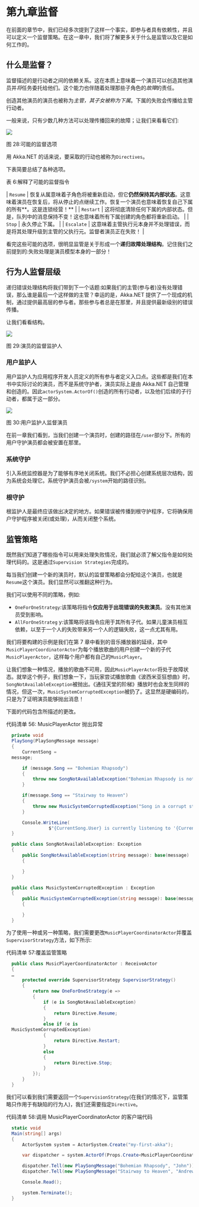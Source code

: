 # 第九章监督

在前面的章节中，我们已经多次提到了这样一个事实，即参与者具有依赖性，并且可以定义一个监督策略。在这一章中，我们将了解更多关于什么是监管以及它是如何工作的。

## 什么是监督？

监督描述的是行动者之间的依赖关系。这在本质上意味着一个演员可以创造其他演员并*将*任务委托给他们。这个能力也伴随着处理那些子角色的*故障*的责任。

创造其他演员的演员也被称为*主管，*其子女被称为*下属*。下属的失败会传播给主管行动者。

一般来说，只有少数几种方法可以处理传播回来的故障；让我们来看看它们:

![](img/image032.png)

图 28:可能的监督选项

用 Akka.NET 的话来说，要采取的行动也被称为`Directives`。

下表简要总结了各种选项。

表 6:解释了可能的监督指令

| `Resume` | 恢复从属意味着子角色将被重新启动，但它**仍然保持其内部状态**。这意味着演员在恢复后，将从停止的点继续工作。恢复一个演员也意味着恢复自己下属的所有**。这是连锁经营！** |
| `Restart` | 这将彻底清除任何下属的内部状态。但是，队列中的消息保持不变！这也意味着所有下属创建的角色都将重新启动。 |
| `Stop` | 永久停止下属。 |
| `Escalate` | 这意味着主管执行元本身并不处理错误，而是将其处理升级到主管的父执行元。监督者演员正在失败！ |

看完这些可能的选项，很明显监管是关于形成一个**递归故障处理结构**。记住我们之前提到的:失败处理是演员模型本身的一部分！

## 行为人监督层级

递归错误处理结构将我们带到下一个话题:如果我们的主管(参与者)没有处理错误，那么谁是最后一个这样做的主管？幸运的是，Akka.NET 提供了一个现成的机制，通过提供最高层的参与者。那些参与者总是在那里，并且提供最新级别的错误传播。

让我们看看结构。

![](img/image033.png)

图 29:演员的监督监护人

### 用户监护人

用户监护人为应用程序开发人员定义的所有参与者定义入口点。这些都是我们在本书中实际讨论的演员，而不是系统守护者，演员实际上是由 Akka.NET 自己管理和创造的。因此`actorSystem.ActorOf()`创造的所有行动者，以及他们后续的子行动者，都属于这一部分。

![](img/image034.png)

图 30:用户监护人监督演员

在前一章我们看到，当我们创建一个演员时，创建的路径在`/user`部分下。所有的用户守护演员都会被安置在那里。

### 系统守护

引入系统监控器是为了能够有序地关闭系统。我们不必担心创建系统层次结构，因为系统会处理它。系统守护演员会被`/system`开始的路径识别。

### 根守护

根监护人是最终应该做出决定的地方。如果错误被传播到根守护程序，它将确保用户守护程序被关闭(或处理)，从而关闭整个系统。

## 监管策略

既然我们知道了哪些指令可以用来处理失败情况，我们就必须了解父指令是如何处理代码的。这是通过`Supervision Strategies`完成的。

每当我们创建一个新的演员时，默认的监督策略都会分配给这个演员，也就是`Resume`这个演员。我们显然可以推翻这种行为。

我们可以使用不同的策略，例如:

*   `OneForOneStrategy`:该策略将指令**仅应用于出现错误的失败演员**。没有其他演员受到影响。
*   `AllForOneStrateg` y:该策略将该指令应用于其所有子代。如果儿童演员相互依赖，以至于一个人的失败带来另一个人的逻辑失败，这一点尤其有用。

我们将要构建的示例是我们在第 7 章中看到的音乐播放器的延续，其中`MusicPlayerCoordinatorActor`为每个播放歌曲的用户创建一个新的子代`MusicPlayerActor`，这样每个用户都有自己的`MusicPlayer`。

让我们想象一种情况，播放的歌曲不可用，因此`MusicPlayerActor`将处于故障状态。就举这个例子，我们想象一下，当玩家尝试播放歌曲《波西米亚狂想曲》时，`SongNotAvailableException`被抛出。《通往天堂的阶梯》播放时也会发生同样的情况，但这一次，`MusicSystemCorruptedException`被扔了。这显然是硬编码的，只是为了证明演员能够抛出消息！

下面的代码包含所描述的更改。

代码清单 56: MusicPlayerActor 抛出异常

```cs
  private void
  PlaySong(PlaySongMessage message)
  {
      CurrentSong =
  message;

      if (message.Song == "Bohemian Rhapsody")
      {
          throw new SongNotAvailableException("Bohemian Rhapsody is not available");
      }

      if(message.Song == "Stairway to Heaven")
      {
          throw new MusicSystemCorruptedException("Song in a corrupt state");
      }

      Console.WriteLine(
                $"{CurrentSong.User} is currently listening to '{CurrentSong.Song}'");
  }

  public class SongNotAvailableException: Exception
  {
      public SongNotAvailableException(string message): base(message)
      {

      }
  }

  public class MusicSystemCorruptedException : Exception
  {
      public MusicSystemCorruptedException(string message): base(message)
      {

      }
  }

```

为了使用一种或另一种策略，我们需要更改`MusicPlayerCoordinatorActor`并覆盖`SupervisorStrategy`方法，如下所示:

代码清单 57:覆盖监管策略

```cs
  public class MusicPlayerCoordinatorActor : ReceiveActor
  {
  …
      protected override SupervisorStrategy SupervisorStrategy()
      {
          return new OneForOneStrategy(e =>
          {
              if (e is SongNotAvailableException)
              {
                  return Directive.Resume;
              }
              else if (e is
  MusicSystemCorruptedException)
              {
                  return Directive.Restart;
              }
              else
              {
                  return Directive.Stop;
              }
          });
      }
  }

```

我们可以看到我们需要返回一个`SupervisionStrategy`(在我们的情况下，监管策略只作用于有缺陷的行为人)，我们还需要指定`Directive`。

代码清单 58:调用 MusicPlayerCoordinatorActor 的客户端代码

```cs
  static void
  Main(string[] args)
  {
      ActorSystem system = ActorSystem.Create("my-first-akka");

      var dispatcher = system.ActorOf(Props.Create<MusicPlayerCoordinatorActor>());

      dispatcher.Tell(new PlaySongMessage("Bohemian Rhapsody", "John"));
      dispatcher.Tell(new PlaySongMessage("Stairway to Heaven", "Andrew"));

      Console.Read();

      system.Terminate();
  }

```